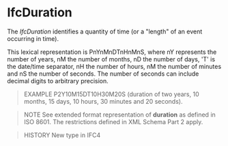 # IfcDuration

The _IfcDuration_ identifies a quantity of time (or a "length" of an event occurring in time).

This lexical representation is PnYnMnDTnHnMnS, where nY represents the number of years, nM the number of months, nD the number of days, 'T' is the date/time separator, nH the number of hours, nM the number of minutes and nS the number of seconds. The number of seconds can include decimal digits to arbitrary precision.

> EXAMPLE P2Y10M15DT10H30M20S (duration of two years, 10 months, 15 days, 10 hours, 30 minutes and 20 seconds).

> NOTE See extended format representation of **duration** as defined in ISO 8601. The restrictions defined in XML Schema Part 2 apply.

> HISTORY New type in IFC4
